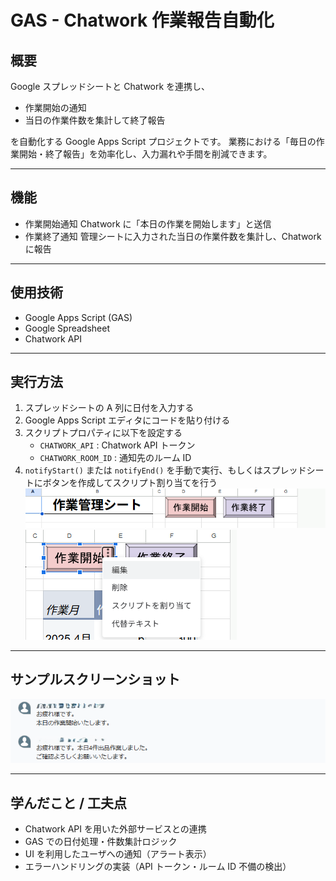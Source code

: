 # GAS - Chatwork 作業報告自動化

## 概要

Google スプレッドシートと Chatwork を連携し、

- 作業開始の通知
- 当日の作業件数を集計して終了報告  
  
を自動化する Google Apps Script プロジェクトです。
業務における「毎日の作業開始・終了報告」を効率化し、入力漏れや手間を削減できます。

---

## 機能

- 作業開始通知
  Chatwork に「本日の作業を開始します」と送信
- 作業終了通知
  管理シートに入力された当日の作業件数を集計し、Chatwork に報告

---

## 使用技術

- Google Apps Script (GAS)
- Google Spreadsheet
- Chatwork API

---

## 実行方法

1. スプレッドシートの A 列に日付を入力する
2. Google Apps Script エディタにコードを貼り付ける
3. スクリプトプロパティに以下を設定する
   - `CHATWORK_API` : Chatwork API トークン
   - `CHATWORK_ROOM_ID` : 通知先のルーム ID
4. `notifyStart()` または `notifyEnd()` を手動で実行、もしくはスプレッドシートにボタンを作成してスクリプト割り当てを行う
   ![ボタン例](image/ボタン例.png)
   ![スクリプト割り当て](image/スクリプト割り当て.png)

---

## サンプルスクリーンショット

![Chatwork通知例](image/Chatwork通知.png)

---

## 学んだこと / 工夫点

- Chatwork API を用いた外部サービスとの連携
- GAS での日付処理・件数集計ロジック
- UI を利用したユーザへの通知（アラート表示）
- エラーハンドリングの実装（API トークン・ルーム ID 不備の検出）
